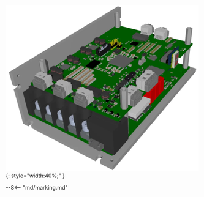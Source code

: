 ![TGZ-48-50/100-RI pic](../../../../source/img/photo_TGZ-S-48-50_100-RI.webp){: style="width:40%;" }

--8<-- "md/marking.md"
